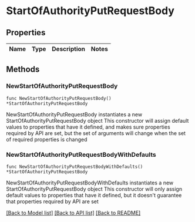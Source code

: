 # StartOfAuthorityPutRequestBody

## Properties

Name | Type | Description | Notes
------------ | ------------- | ------------- | -------------

## Methods

### NewStartOfAuthorityPutRequestBody

`func NewStartOfAuthorityPutRequestBody() *StartOfAuthorityPutRequestBody`

NewStartOfAuthorityPutRequestBody instantiates a new StartOfAuthorityPutRequestBody object
This constructor will assign default values to properties that have it defined,
and makes sure properties required by API are set, but the set of arguments
will change when the set of required properties is changed

### NewStartOfAuthorityPutRequestBodyWithDefaults

`func NewStartOfAuthorityPutRequestBodyWithDefaults() *StartOfAuthorityPutRequestBody`

NewStartOfAuthorityPutRequestBodyWithDefaults instantiates a new StartOfAuthorityPutRequestBody object
This constructor will only assign default values to properties that have it defined,
but it doesn't guarantee that properties required by API are set


[[Back to Model list]](../README.md#documentation-for-models) [[Back to API list]](../README.md#documentation-for-api-endpoints) [[Back to README]](../README.md)


